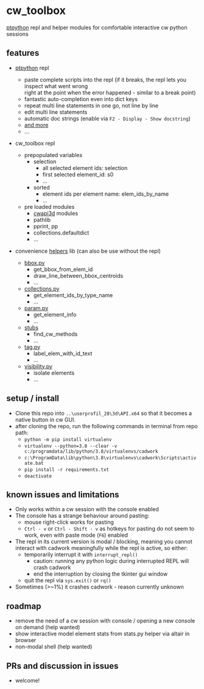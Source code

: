# cw_toolbox
[ptpython](https://github.com/prompt-toolkit/ptpython) repl and helper modules for comfortable interactive cw python sessions


## features

* [ptpython](https://github.com/prompt-toolkit/ptpython) repl
  * paste complete scripts into the repl (if it breaks, the repl lets you inspect what went wrong <br> right at the point when 
    the error happened - similar to a break point)
  * fantastic auto-completion even into dict keys
  * repeat multi line statements in one go, not line by line
  * edit multi line statements
  * automatic doc strings (enable via `F2 - Display - Show docstring`)
  * [and more](https://github.com/prompt-toolkit/ptpython#features)
  * ...

* cw_toolbox repl
  * prepopulated variables
    * selection
      * all selected element ids: selection
      * first selected element_id: s0
      * ...
    * sorted
      * element ids per element name: elem_ids_by_name
      * ...
  * pre loaded modules
    * [cwapi3d](https://github.com/cwapi3d/cwapi3dpython) modules
    * pathlib
    * pprint, pp
    * collections.defaultdict
    * ...

* convenience [helpers](https://github.com/fbpyr/cw_toolbox/tree/main/helpers) lib (can also be use without the repl)
  * [bbox.py](https://github.com/fbpyr/cw_toolbox/blob/main/helpers/bbox.py)
    * get_bbox_from_elem_id
    * draw_line_between_bbox_centroids
    * ...
  * [collections.py](https://github.com/fbpyr/cw_toolbox/blob/main/helpers/collections.py)
    * get_element_ids_by_type_name
    * ...
  * [param.py](https://github.com/fbpyr/cw_toolbox/blob/main/helpers/param.py)
    * get_element_info
    * ...
  * [stubs](https://github.com/fbpyr/cw_toolbox/blob/main/helpers/stubs.py)
    * find_cw_methods
    * ...
  * [tag.py](https://github.com/fbpyr/cw_toolbox/blob/main/helpers/tag.py)
    * label_elem_with_id_text
    * ...
  * [visibility.py](https://github.com/fbpyr/cw_toolbox/blob/main/helpers/visibility.py)
    * isolate elements
    * ...


## setup / install

* Clone this repo into `..\userprofil_28\3d\API.x64` so that it becomes a native button in cw GUI.
* after cloning the repo, run the following commands in terminal from repo path:
  * `python -m pip install virtualenv` <br>
  * `virtualenv --python=3.8 --clear -v c:/programdata/lib/python/3.8/virtualenvs/cadwork` <br>
  * `c:\ProgramData\lib\python\3.8\virtualenvs\cadwork\Scripts\activate.bat` <br>
  * `pip install -r requirements.txt` <br>
  * `deactivate` 


## known issues and limitations

* Only works within a cw session with the console enabled
* The console has a strange behaviour around pasting:
  * mouse right-click works for pasting
  * `Ctrl - v` or `Ctrl - Shift - v` as hotkeys for pasting do not seem to work, even with paste mode (`F6`) enabled
* The repl in its current version is modal / blocking, meaning you cannot interact with cadwork meaningfully while the 
  repl is active, so either:
  * temporarily interrupt it with `interrupt_repl()`
    * caution: running any python logic during interrupted REPL will crash cadwork
    * end the interruption by closing the tkinter gui window 
  * quit the repl via `sys.exit()` or `rq()`
* Sometimes (>~1%) it crashes cadwork - reason currently unknown


## roadmap

* remove the need of a cw session with console / opening a new console on demand (help wanted)
* show interactive model element stats from stats.py helper via altair in browser
* non-modal shell (help wanted)

## PRs and discussion in issues

* welcome!
